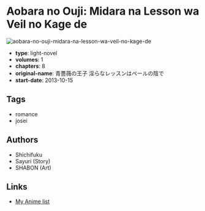 # Aobara no Ouji: Midara na Lesson wa Veil no Kage de

![aobara-no-ouji-midara-na-lesson-wa-veil-no-kage-de](https://cdn.myanimelist.net/images/manga/3/181047.jpg)

-   **type**: light-novel
-   **volumes**: 1
-   **chapters**: 8
-   **original-name**: 青薔薇の王子 淫らなレッスンはベールの陰で
-   **start-date**: 2013-10-15

## Tags

-   romance
-   josei

## Authors

-   Shichifuku
-   Sayuri (Story)
-   SHABON (Art)

## Links

-   [My Anime list](https://myanimelist.net/manga/100056/Aobara_no_Ouji__Midara_na_Lesson_wa_Veil_no_Kage_de)
